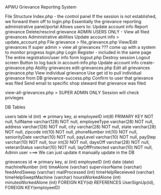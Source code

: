 APWU Grievance Reporting System 

File Structure
Index.php - the control panel
If the session is not established, we forward them off to login.php
Essentially the grievance reporting administrative panel/portal
Allows users to:
Update account info
Report grievance
Delete/rescind grievance 
ADMIN USERS ONLY - View all filed grievances 
Administrative abilities 
Update account info > update_account.php 
File grievance > file_grievance.php 
View/Edit grievances
If super admin > view all grievances 
??? come up with a system to monitor progress 
login.php
Login
Register - included in the same page 
The entire registration/user info form 
logout.php
Destroy session
Logout screen 
Button to log back in
account-info.php
Update account info 
create-grievance.php 
Ability grievances 
edit-grievances.php
Edit all grievances 
grievance.php
View individual grievance
Use get id to pull individual grievance from DB 
grievance-success.php 
Confirm to user that grievance was filed
Send email to specific shop steward that grievance was filed


view-all-grievances.php > SUPER ADMIN ONLY 
Session will check privleges 


DB Tables

users table 
id (int) => primary key, ai
employeeID int(8) PRIMARY KEY NOT null,
fullName varchar(128) NOT null,
employeeType varchar(28) NOT null,
address varchar(128) NOT null,
city varchar(28) NOT null,
state varchar(28) NOT null,
zipcode int(10) NOT null,
phoneNumber int(10) NOT null,
seniorityDate varchar(10) NOT null,
payLevel varchar(10) NOT null,
payStep varchar(10) NOT null,
tour int(3) NOT null,
daysOff varchar(28) NOT null,
veteranStatus varchar(10) NOT null,
layOffProtected varchar(10) NOT null,
Admin user ===> We can just update it manually update in the DB 


grievances 
id => primary key, ai (int)
employeeID (int)
date (date)
machineNumber (int)
timeAlone (varchar)
supervisorName (varchar)
feedAndSweep (varchar)
mailProcessed (int)
timeHelpReceieved (varchar)
timeHelpSweptMachine (varchar)
hoursWorkedAlone (int)
minutesWorkedAlone (int)
FOREIGN KEY(id) REFERENCES UserSignUp(id),
			FOREIGN KEY(employeeID)





